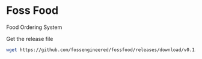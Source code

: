 # Foss Food
Food Ordering System

Get the release file 

```sh
wget https://github.com/fossengineered/fossfood/releases/download/v0.1.0/Release_0.1.0.zip
```
